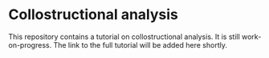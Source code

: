 # Collostructional analysis

This repository contains a tutorial on collostructional analysis. It is still work-on-progress. The link to the full tutorial will be added here shortly.